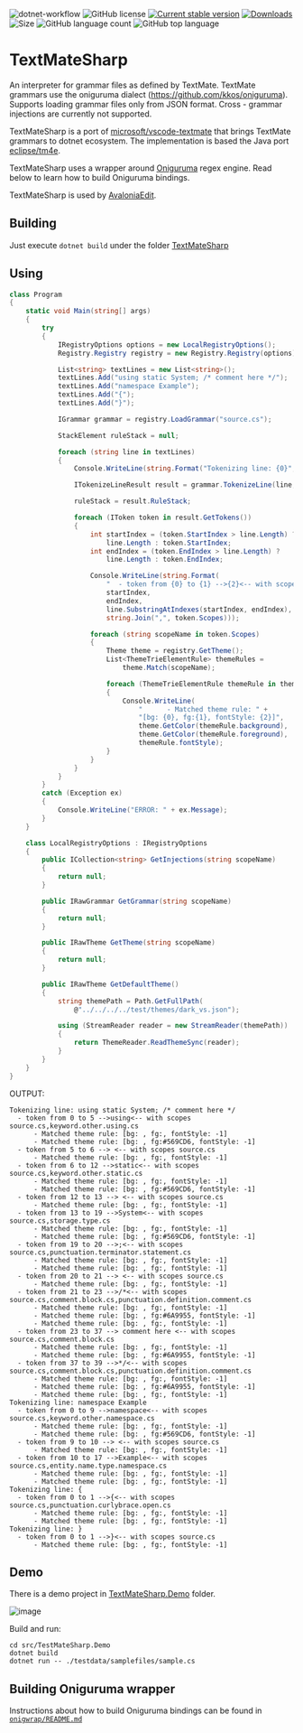 ![dotnet-workflow](https://github.com/danipen/TextMateSharp/actions/workflows/dotnet.yml/badge.svg)
![GitHub license](https://img.shields.io/github/license/danipen/TextMateSharp)
[![Current stable version](https://img.shields.io/nuget/v/TextMateSharp.svg)](https://www.nuget.org/packages/TextMateSharp)
[![Downloads](https://img.shields.io/nuget/dt/TextMateSharp)](https://www.nuget.org/packages/TextMateSharp)
![Size](https://img.shields.io/github/repo-size/danipen/textmatesharp.svg) 
![GitHub language count](https://img.shields.io/github/languages/count/danipen/TextMateSharp)
![GitHub top language](https://img.shields.io/github/languages/top/danipen/TextMateSharp)

# TextMateSharp
An interpreter for grammar files as defined by TextMate. TextMate grammars use the oniguruma dialect (https://github.com/kkos/oniguruma). Supports loading grammar files only from JSON format. Cross - grammar injections are currently not supported.

TextMateSharp is a port of [microsoft/vscode-textmate](https://github.com/microsoft/vscode-textmate) that brings TextMate grammars to dotnet ecosystem. The implementation is based the Java port [eclipse/tm4e](https://github.com/eclipse/tm4e).

TextMateSharp uses a wrapper around [Oniguruma](https://github.com/kkos/oniguruma) regex engine. Read below to learn how to build Oniguruma bindings.

TextMateSharp is used by [AvaloniaEdit](https://github.com/AvaloniaUI/AvaloniaEdit).

## Building
Just execute `dotnet build` under the folder [TextMateSharp](https://github.com/danipen/TextMateSharp/tree/master/src/TextMateSharp)

## Using
```csharp
class Program
{
    static void Main(string[] args)
    {
        try
        {
            IRegistryOptions options = new LocalRegistryOptions();
            Registry.Registry registry = new Registry.Registry(options);

            List<string> textLines = new List<string>();
            textLines.Add("using static System; /* comment here */");
            textLines.Add("namespace Example");
            textLines.Add("{");
            textLines.Add("}");

            IGrammar grammar = registry.LoadGrammar("source.cs");

            StackElement ruleStack = null;

            foreach (string line in textLines)
            {
                Console.WriteLine(string.Format("Tokenizing line: {0}", line));

                ITokenizeLineResult result = grammar.TokenizeLine(line, ruleStack);

                ruleStack = result.RuleStack;

                foreach (IToken token in result.GetTokens())
                {
                    int startIndex = (token.StartIndex > line.Length) ?
                        line.Length : token.StartIndex;
                    int endIndex = (token.EndIndex > line.Length) ?
                        line.Length : token.EndIndex;

                    Console.WriteLine(string.Format(
                        "  - token from {0} to {1} -->{2}<-- with scopes {3}",
                        startIndex,
                        endIndex,
                        line.SubstringAtIndexes(startIndex, endIndex),
                        string.Join(",", token.Scopes)));

                    foreach (string scopeName in token.Scopes)
                    {
                        Theme theme = registry.GetTheme();
                        List<ThemeTrieElementRule> themeRules =
                            theme.Match(scopeName);

                        foreach (ThemeTrieElementRule themeRule in themeRules)
                        {
                            Console.WriteLine(
                                "      - Matched theme rule: " + 
                                "[bg: {0}, fg:{1}, fontStyle: {2}]",
                                theme.GetColor(themeRule.background),
                                theme.GetColor(themeRule.foreground),
                                themeRule.fontStyle);
                        }
                    }
                }
            }
        }
        catch (Exception ex)
        {
            Console.WriteLine("ERROR: " + ex.Message);
        }
    }

    class LocalRegistryOptions : IRegistryOptions
    {
        public ICollection<string> GetInjections(string scopeName)
        {
            return null;
        }

        public IRawGrammar GetGrammar(string scopeName)
        {
            return null;
        }

        public IRawTheme GetTheme(string scopeName)
        {
            return null;
        }

        public IRawTheme GetDefaultTheme()
        {
            string themePath = Path.GetFullPath(
                @"../../../../test/themes/dark_vs.json");

            using (StreamReader reader = new StreamReader(themePath))
            {
                return ThemeReader.ReadThemeSync(reader);
            }
        }
    }
}
```

OUTPUT:
```
Tokenizing line: using static System; /* comment here */
  - token from 0 to 5 -->using<-- with scopes source.cs,keyword.other.using.cs
      - Matched theme rule: [bg: , fg:, fontStyle: -1]
      - Matched theme rule: [bg: , fg:#569CD6, fontStyle: -1]
  - token from 5 to 6 --> <-- with scopes source.cs
      - Matched theme rule: [bg: , fg:, fontStyle: -1]
  - token from 6 to 12 -->static<-- with scopes source.cs,keyword.other.static.cs
      - Matched theme rule: [bg: , fg:, fontStyle: -1]
      - Matched theme rule: [bg: , fg:#569CD6, fontStyle: -1]
  - token from 12 to 13 --> <-- with scopes source.cs
      - Matched theme rule: [bg: , fg:, fontStyle: -1]
  - token from 13 to 19 -->System<-- with scopes source.cs,storage.type.cs
      - Matched theme rule: [bg: , fg:, fontStyle: -1]
      - Matched theme rule: [bg: , fg:#569CD6, fontStyle: -1]
  - token from 19 to 20 -->;<-- with scopes source.cs,punctuation.terminator.statement.cs
      - Matched theme rule: [bg: , fg:, fontStyle: -1]
      - Matched theme rule: [bg: , fg:, fontStyle: -1]
  - token from 20 to 21 --> <-- with scopes source.cs
      - Matched theme rule: [bg: , fg:, fontStyle: -1]
  - token from 21 to 23 -->/*<-- with scopes source.cs,comment.block.cs,punctuation.definition.comment.cs
      - Matched theme rule: [bg: , fg:, fontStyle: -1]
      - Matched theme rule: [bg: , fg:#6A9955, fontStyle: -1]
      - Matched theme rule: [bg: , fg:, fontStyle: -1]
  - token from 23 to 37 --> comment here <-- with scopes source.cs,comment.block.cs
      - Matched theme rule: [bg: , fg:, fontStyle: -1]
      - Matched theme rule: [bg: , fg:#6A9955, fontStyle: -1]
  - token from 37 to 39 -->*/<-- with scopes source.cs,comment.block.cs,punctuation.definition.comment.cs
      - Matched theme rule: [bg: , fg:, fontStyle: -1]
      - Matched theme rule: [bg: , fg:#6A9955, fontStyle: -1]
      - Matched theme rule: [bg: , fg:, fontStyle: -1]
Tokenizing line: namespace Example
  - token from 0 to 9 -->namespace<-- with scopes source.cs,keyword.other.namespace.cs
      - Matched theme rule: [bg: , fg:, fontStyle: -1]
      - Matched theme rule: [bg: , fg:#569CD6, fontStyle: -1]
  - token from 9 to 10 --> <-- with scopes source.cs
      - Matched theme rule: [bg: , fg:, fontStyle: -1]
  - token from 10 to 17 -->Example<-- with scopes source.cs,entity.name.type.namespace.cs
      - Matched theme rule: [bg: , fg:, fontStyle: -1]
      - Matched theme rule: [bg: , fg:, fontStyle: -1]
Tokenizing line: {
  - token from 0 to 1 -->{<-- with scopes source.cs,punctuation.curlybrace.open.cs
      - Matched theme rule: [bg: , fg:, fontStyle: -1]
      - Matched theme rule: [bg: , fg:, fontStyle: -1]
Tokenizing line: }
  - token from 0 to 1 -->}<-- with scopes source.cs
      - Matched theme rule: [bg: , fg:, fontStyle: -1]
```

## Demo

There is a demo project in [TextMateSharp.Demo](https://github.com/danipen/TextMateSharp/tree/master/src/TextMateSharp.Demo) folder.

![image](https://user-images.githubusercontent.com/501613/154065980-44b416ab-3b01-45f7-a8b3-7185413e769c.png)

Build and run:

```
cd src/TestMateSharp.Demo
dotnet build
dotnet run -- ./testdata/samplefiles/sample.cs
```

## Building Oniguruma wrapper
Instructions about how to build Oniguruma bindings can be found in [`onigwrap/README.md`](https://github.com/danipen/TextMateSharp/tree/master/onigwrap)
